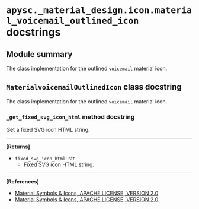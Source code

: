 # `apysc._material_design.icon.material_voicemail_outlined_icon` docstrings

## Module summary

The class implementation for the outlined `voicemail` material icon.

## `MaterialvoicemailOutlinedIcon` class docstring

The class implementation for the outlined `voicemail` material icon.

### `_get_fixed_svg_icon_html` method docstring

Get a fixed SVG icon HTML string.<hr>

**[Returns]**

- `fixed_svg_icon_html`: str
  - Fixed SVG icon HTML string.

<hr>

**[References]**

- [Material Symbols & Icons, APACHE LICENSE, VERSION 2.0](https://fonts.google.com/icons?icon.size=24&icon.color=%23e8eaed)
- [Material Symbols & Icons, APACHE LICENSE, VERSION 2.0](https://www.apache.org/licenses/LICENSE-2.0.html)